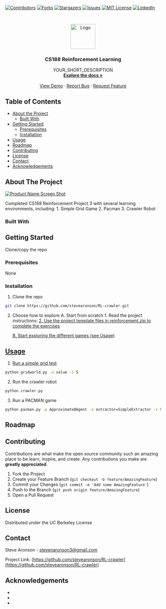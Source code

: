 <!--
*** Thanks for checking out this README Template. If you have a suggestion that would
*** make this better, please fork the repo and create a pull request or simply open
*** an issue with the tag "enhancement".
*** Thanks again! Now go create something AMAZING! :D
***
***
***
*** To avoid retyping too much info. Do a search and replace for the following:
*** github_username, repo, twitter_handle, email
-->





<!-- PROJECT SHIELDS -->
<!--
*** I'm using markdown "reference style" links for readability.
*** Reference links are enclosed in brackets [ ] instead of parentheses ( ).
*** See the bottom of this document for the declaration of the reference variables
*** for contributors-url, forks-url, etc. This is an optional, concise syntax you may use.
*** https://www.markdownguide.org/basic-syntax/#reference-style-links
-->
[![Contributors][contributors-shield]][contributors-url]
[![Forks][forks-shield]][forks-url]
[![Stargazers][stars-shield]][stars-url]
[![Issues][issues-shield]][issues-url]
[![MIT License][license-shield]][license-url]
[![LinkedIn][linkedin-shield]][linkedin-url]



<!-- PROJECT LOGO -->
<br />
<p align="center">
  <a href="https://github.com/stevearonson/RL-crawler">
    <img src="images/logo.png" alt="Logo" width="80" height="80">
  </a>

  <h3 align="center">CS188 Reinforcement Learning</h3>

  <p align="center">
    YOUR_SHORT_DESCRIPTION
    <br />
    <a href="https://github.com/stevearonson/RL-crawler"><strong>Explore the docs »</strong></a>
    <br />
    <br />
    <a href="https://github.com/stevearonson/RL-crawler">View Demo</a>
    ·
    <a href="https://github.com/stevearonson/RL-crawler/issues">Report Bug</a>
    ·
    <a href="https://github.com/stevearonson/RL-crawler/issues">Request Feature</a>
  </p>
</p>



<!-- TABLE OF CONTENTS -->
## Table of Contents

* [About the Project](#about-the-project)
  * [Built With](#built-with)
* [Getting Started](#getting-started)
  * [Prerequisites](#prerequisites)
  * [Installation](#installation)
* [Usage](#usage)
* [Roadmap](#roadmap)
* [Contributing](#contributing)
* [License](#license)
* [Contact](#contact)
* [Acknowledgements](#acknowledgements)



<!-- ABOUT THE PROJECT -->
## About The Project

[![Product Name Screen Shot][product-screenshot]](https://example.com)

Completed CS188 Reinforcement Project 3 with several learning environments, including:
    1. Simple Grid Game
    2. Pacman
    3. Crawler Robot


### Built With



<!-- GETTING STARTED -->
## Getting Started

Clone/copy the repo

### Prerequisites

None

### Installation
 
1. Clone the repo
```sh
git clone https://github.com/stevearonson/RL-crawler.git
```
2. Choose how to explore
    A. Start from scratch
        1. Read the project instructions: <a href="https://inst.eecs.berkeley.edu/~cs188/fa19/project3/">
        2. Use the project template files in reinforcement.zip to complete the exercises
        
    B. Start exploring the different games (see Usage)


<!-- USAGE EXAMPLES -->
## Usage

1. Run a simple grid test
```sh
python gridworld.py -a value -i 5
```
2. Run the crawler robot
```sh
python crawler.py
```
3. Run a PACMAN game
```sh
python pacman.py -p ApproximateQAgent -a extractor=SimpleExtractor -x 50 -n 60 -l mediumGrid
```



<!-- ROADMAP -->
## Roadmap


<!-- CONTRIBUTING -->
## Contributing

Contributions are what make the open source community such an amazing place to be learn, inspire, and create. Any contributions you make are **greatly appreciated**.

1. Fork the Project
2. Create your Feature Branch (`git checkout -b feature/AmazingFeature`)
3. Commit your Changes (`git commit -m 'Add some AmazingFeature'`)
4. Push to the Branch (`git push origin feature/AmazingFeature`)
5. Open a Pull Request



<!-- LICENSE -->
## License

Distributed under the UC Berkeley License



<!-- CONTACT -->
## Contact

Steve Aronson - stevenaronson3@gmail.com

Project Link: [https://github.com/stevearonson/RL-crawler](https://github.com/stevearonson/RL-crawler)



<!-- ACKNOWLEDGEMENTS -->
## Acknowledgements

* []()
* []()
* []()





<!-- MARKDOWN LINKS & IMAGES -->
<!-- https://www.markdownguide.org/basic-syntax/#reference-style-links -->
[contributors-shield]: https://img.shields.io/github/contributors/othneildrew/Best-README-Template.svg?style=flat-square
[contributors-url]: https://github.com/othneildrew/Best-README-Template/graphs/contributors
[forks-shield]: https://img.shields.io/github/forks/othneildrew/Best-README-Template.svg?style=flat-square
[forks-url]: https://github.com/othneildrew/Best-README-Template/network/members
[stars-shield]: https://img.shields.io/github/stars/othneildrew/Best-README-Template.svg?style=flat-square
[stars-url]: https://github.com/othneildrew/Best-README-Template/stargazers
[issues-shield]: https://img.shields.io/github/issues/othneildrew/Best-README-Template.svg?style=flat-square
[issues-url]: https://github.com/othneildrew/Best-README-Template/issues
[license-shield]: https://img.shields.io/github/license/othneildrew/Best-README-Template.svg?style=flat-square
[license-url]: https://github.com/othneildrew/Best-README-Template/blob/master/LICENSE.txt
[linkedin-shield]: https://img.shields.io/badge/-LinkedIn-black.svg?style=flat-square&logo=linkedin&colorB=555
[linkedin-url]: https://linkedin.com/in/othneildrew
[product-screenshot]: images/screenshot.png
